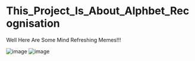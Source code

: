 # This_Project_Is_About_Alphbet_Recognisation
Well Here Are Some Mind Refreshing Memes!!!

![image](https://user-images.githubusercontent.com/87526775/185634900-80b90914-22cc-40ca-95d9-cc1cb726584c.png) ![image](https://user-images.githubusercontent.com/87526775/185635091-4f5cc994-c683-4e99-9074-c02e9de6c223.png)

